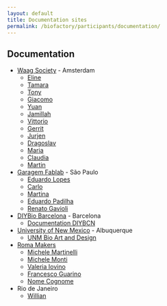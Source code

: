 ```yaml
---
layout: default
title: Documentation sites
permalink: /biofactory/participants/documentation/
---
```


## Documentation

* [Waag Society](http://www.waag.org) - Amsterdam
  * [Eline](http://elinevanderploeg.github.io/endexam/biohack.html)
  * [Tamara](http://tamaratomoro.github.io/)
  * [Tony](https://tg4259.github.io)
  * [Giacomo](http://gg-loop.github.io)
  * [Yuan](https://github.com/Yuanamoto)
  * [Jamillah](http://jamillah.github.io/)
  * [Vittorio](http://vittoriomilone.github.io/)
  * [Gerrit](https://www.wevolver.com/gerrit.niezen/biofactory)
  * [Jurjen](http://jurminator.github.io/)
  * [Dragoslav](http://dragoslav.github.io/diy/)
  * [Maria](http://mariaboto.github.io)
  * [Claudia](http://claudiasbricks.github.io/)
  * [Martin](https://github.com/MartiniMartin/Biohack-Academy)
* [Garagem Fablab](http://www.garagemfablab.com) - São Paulo
  * [Eduardo Lopes](https://biohackacademyelopes.wordpress.com)
  * [Carlo](https://github.com/carloscandidojr/biohackacademy/wiki)
  * [Martina](https://martinaferracane.wordpress.com/bio-hack-adventure-in-sao-paulo/)
  * [Eduardo Padilha](https://hackscientist.wordpress.com/2015/03/16/ola-mundo/)
  * [Renato Gavioli](https://github.com/renatogavioli)
* [DIYBio Barcelona](http://www.meetup.com/Barcelona-DIYbio-Meetup/) - Barcelona
  * [Documentation DIYBCN](http://www.diybcn.org/category/biohack-academy/)
* [University of New Mexico](http://www.unm.edu) - Albuquerque
  * [UNM Bio Art and Design](https://github.com/unmbioartanddesign/biofactory/wiki/Biofactory-Course,-Waag-Society-Documentation:--Week-1)
* [Roma Makers](http://officine.romamakers.org/biohack/students/)
  * [Michele Martinelli](http://officine.romamakers.org/biohack/students/Michele_Martinelli/)
  * [Michele Monti](http://officine.romamakers.org/biohack/students/Michele_Monti/)
  * [Valeria Iovino](http://officine.romamakers.org/biohack/students/Valeria%20Iovino/)
  * [Francesco Guarino](http://officine.romamakers.org/biohack/students/francesco%20guarino%20bio%20hack/)
  * [Nome Cognome](http://officine.romamakers.org/biohack/students/nome_cognome/)
* Rio de Janeiro
  * [Willian](http://wilmaker.github.io)
